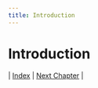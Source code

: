 ```yaml
---
title: Introduction
---
```


# Introduction

| [Index](../index.md) | [Next Chapter](../2-development_process/index.md) |